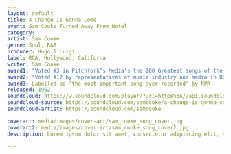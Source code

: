 ```yaml
---
layout: default
title: A Change Is Gonna Come
event: Sam Cooke Turned Away From Hotel 
category:
artist: Sam Cooke
genre: Soul, R&B
producer: Hugo & Luigi
label: RCA, Hollywood, Californa
writer: Sam Cooke
award1: "Voted #3 in Pitchfork’s Media’s the 200 Greatest songs of the 1960s"
award2: "Voted #12 by representatives of music industry and media in Rolling Stone’s Greatest Songs of   All Time"
award3: Labelled as ‘the most important song ever recorded' by NPR
released: 1962
soundcloud: https://w.soundcloud.com/player/?url=https%3A//api.soundcloud.com/tracks/326222437&color=%23fffad2&auto_play=false&hide_related=false&show_comments=true&show_user=true&show_reposts=false&show_teaser=true&visual=true
soundcloud-source: https://soundcloud.com/samcooke/a-change-is-gonna-come-3
soundcloud-artist: https://soundcloud.com/samcooke

coverart: media/images/cover-art/sam_cooke_song_cover.jpg 
coverart2: media/images/cover-art/sam_cooke_song_cover2.jpg 
description: Lorem ipsum dolor sit amet, consectetur adipiscing elit, sed do eiusmod tempor incididunt ut labore et dolore magna aliqua. Semper quis lectus nulla at volutpat diam ut venenatis tellusLorem ipsum dolor sit amet, consectetur adipiscing elit, sed do eiusmod tempor incididunt ut labore et dolore magna aliqua. Semper quis lectus nulla at volutpat diam ut venenatis tellus

---
```

